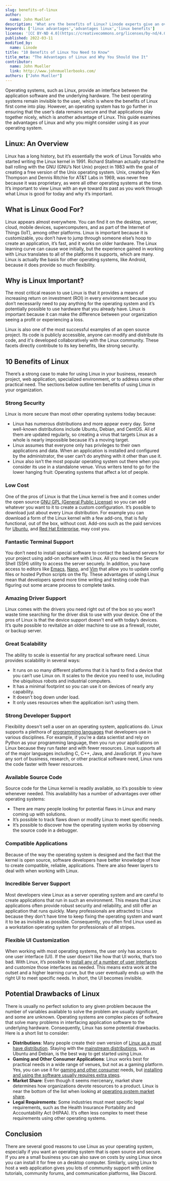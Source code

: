 ```yaml
---
slug: benefits-of-linux
author:
  name: John Mueller
description: 'What are the benefits of Linux? Linode experts give an overview of Linux, what it’s good for and why it’s important. Learn more about the pros of Linux.'
keywords: ['linux advantages','advantages linux','linux benefits']
license: '[CC BY-ND 4.0](https://creativecommons.org/licenses/by-nd/4.0)'
published: 2022-03-11
modified_by:
  name: Linode
title: "10 Benefits of Linux You Need to Know"
title_meta: "The Advantages of Linux and Why You Should Use It"
contributor:
  name: John Mueller
  link: http://www.johnmuellerbooks.com/
authors: ["John Mueller"]
---
```


Operating systems, such as Linux, provide an interface between the application software and the underlying hardware. The best operating systems remain invisible to the user, which is where the benefits of Linux first come into play. However, an operating system has to go further in ensuring that the user’s data remains secure and that applications play together nicely, which is another advantage of Linux. This guide examines the advantages of Linux and why you might consider using it as your operating system.

## Linux: An Overview

Linux has a long history, but it’s essentially the work of Linus Torvalds who started writing the Linux kernel in 1991. Richard Stallman actually started the ball rolling with the GNU (GNU’s Not Unix) project in 1983 with the goal of creating a free version of the Unix operating system. Unix, created by Ken Thompson and Dennis Ritchie for AT&T Labs in 1969, was never free because it was proprietary, as were all other operating systems at the time. It’s important to view Linux with an eye toward its past as you work through what Linux is good for today and why it’s important.

## What is Linux Good For?

Linux appears almost everywhere. You can find it on the desktop, server, cloud, mobile devices, supercomputers, and as part of the Internet of Things (IoT), among other platforms. Linux is important because it is customizable, you don’t have to jump through someone else’s hoop to create an application, it’s fast, and it works on older hardware. The Linux learning curve can cause woe initially, but the experience gained in working with Linux translates to all of the platforms it supports, which are many. Linux is actually the basis for other operating systems, like Android, because it does provide so much flexibility.

## Why is Linux Important?

The most critical reason to use Linux is that it provides a means of increasing return on investment (ROI) in every environment because you don’t necessarily need to pay anything for the operating system and it’s potentially possible to use hardware that you already have. Linux is important because it can make the difference between your organization seeing a profit or experiencing a loss.

Linux is also one of the most successful examples of an open source project. Its code is publicly accessible, anyone can modify and distribute its code, and it's developed collaboratively with the Linux community. These facets directly contribute to its key benefits, like strong security.

## 10 Benefits of Linux

There’s a strong case to make for using Linux in your business, research project, web application, specialized environment, or to address some other practical need. The sections below outline ten benefits of using Linux in your organization.

### Strong Security

Linux is more secure than most other operating systems today because:

- Linux has numerous distributions and more appear every day. Some well-known distributions include Ubuntu, Debian, and CentOS. All of them are updated regularly, so creating a virus that targets Linux as a whole is nearly impossible because it’s a moving target.
- Linux assumes that everyone only has privileges to their own applications and data. When an application is installed and configured by the administrator, the user can’t do anything with it other than use it.
- Linux also isn’t the most popular operating system out there when you consider its use in a standalone venue. Virus writers tend to go for the lower hanging fruit: Operating systems that affect a lot of people.

### Low Cost

One of the pros of Linux is that the Linux kernel is free and it comes under the open source [GNU GPL (General Public License)](https://www.gnu.org/licenses/gpl-3.0.en.html) so you can add whatever you want to it to create a custom configuration. It’s possible to download just about every Linux distribution. For example you can download a form of the Linux kernel with a few add-ons, that is fully functional, out of the box, without cost. Add-ons such as the paid services for [Ubuntu](https://ubuntu.com/pricing), and [Red Hat Enterprise](https://www.redhat.com/en/store/linux-platforms), may cost you.

### Fantastic Terminal Support

You don’t need to install special software to contact the backend servers for your project using add-on software with Linux. All you need is the Secure Shell (SSH) utility to access the server securely. In addition, you have access to editors like [Emacs](/docs/guides/emacs-evil-mode/), [Nano](/docs/guides/use-nano-text-editor-commands/), and [Vim](/docs/guides/introduction-to-vim-customization/) that allow you to update config files or hosted Python scripts on the fly. These advantages of using Linux mean that developers spend more time writing and testing code than figuring out some arcane process to complete tasks.

### Amazing Driver Support

Linux comes with the drivers you need right out of the box so you won’t waste time searching for the driver disk to use with your device. One of the pros of Linux is that the device support doesn't end with today’s devices. It’s quite possible to revitalize an older machine to use as a firewall, router, or backup server.

### Great Scalability

The ability to scale is essential for any practical software need. Linux provides scalability in several ways:

- It runs on so many different platforms that it is hard to find a device that you can’t use Linux on. It scales to the device you need to use, including the ubiquitous robots and industrial computers.
- It has a minimal footprint so you can use it on devices of nearly any capability.
- It doesn't bog down under load.
- It only uses resources when the application isn’t using them.

### Strong Developer Support

Flexibility doesn't sell a user on an operating system, applications do. Linux supports a plethora of [programming languages](https://www.slant.co/topics/635/~best-languages-to-write-a-desktop-linux-application-in) that developers use in various disciplines. For example, if you’re a data scientist and rely on Python as your programming language, then you run your applications on Linux because they run faster and with fewer resources. Linux supports all of the major languages including C, C++, Java, and JavaScript. If you have any sort of business, research, or other practical software need, Linux runs the code faster with fewer resources.

### Available Source Code

Source code for the Linux kernel is readily available, so it’s possible to view whenever needed. This availability has a number of advantages over other operating systems:

- There are many people looking for potential flaws in Linux and many coming up with solutions.
- It’s possible to track flaws down or modify Linux to meet specific needs.
- It’s possible to discover how the operating system works by observing the source code in a debugger.

### Compatible Applications

Because of the way the operating system is designed and the fact that the kernel is open source, software developers have better knowledge of how to create compatible, reliable, applications. There are also fewer layers to deal with when working with Linux.

### Incredible Server Support

Most developers view Linux as a server operating system and are careful to create applications that run in such an environment. This means that Linux applications often provide robust security and reliability, and still offer an application that runs quickly. Many professionals are attracted to Linux because they don't have time to keep fixing the operating system and want it to be as invisible as possible. Consequently, you often find Linux used as a workstation operating system for professionals of all stripes.

### Flexible UI Customization

When working with most operating systems, the user only has access to one user interface (UI). If the user doesn't like how that UI works, that’s too bad. With Linux, it’s possible to [install any of a number of user interfaces](https://www.cbtnuggets.com/blog/certifications/open-source/5-linux-graphical-user-interfaces-compared) and customize those interfaces as needed. This means extra work at the outset and a higher learning curve, but the user eventually ends up with the right UI to meet specific needs. In short, the UI becomes invisible.

## Potential Drawbacks of Linux

There is usually no perfect solution to any given problem because the number of variables available to solve the problem are usually significant, and some are unknown. Operating systems are complex pieces of software that solve many problems in interfacing application software to the underlying hardware. Consequently, Linux has some potential drawbacks. Here is a short list to consider:

- **Distributions**: Many people create their own version of [Linux as a must have distribution](https://en.wikipedia.org/wiki/List_of_Linux_distributions). Staying with the [mainstream distributions](https://www.linode.com/distributions/), such as Ubuntu and Debian, is the best way to get started using Linux.
- **Gaming and Other Consumer Applications**: Linux works best for practical needs in a wide range of venues, but not as a gaming platform. Yes, you can use it for [gaming and other consumer](https://www.gamingonlinux.com/) needs, but [installing and using the software usually requires extra steps](https://linuxhint.com/play_civilization_vi_linux/).
- **Market Share**: Even though it seems mercenary, market share determines how organizations devote resources to a product. Linux is near the bottom of the list when looking at [operating system market share](https://gs.statcounter.com/os-market-share).
- **Legal Requirements**: Some industries must meet specific legal requirements, such as the Health Insurance Portability and Accountability Act (HIPAA). It’s often less complex to meet these requirements using other operating systems.

## Conclusion

There are several good reasons to use Linux as your operating system, especially if you want an operating system that is open source and secure. If you are a small business you can also save on costs by using Linux since you can install it for free on a desktop computer. Similarly, using Linux to host a web application gives you lots of community support with online tutorials, community forums, and communication platforms, like Discord.
